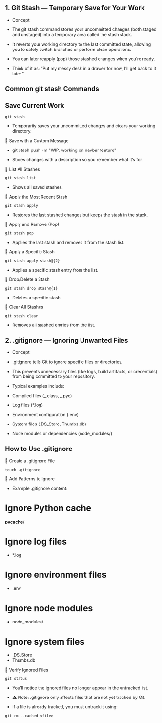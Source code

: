 ## 1. Git Stash — Temporary Save for Your Work

- Concept

- The git stash command stores your uncommitted changes (both staged and unstaged) into a temporary area called the stash stack.

- It reverts your working directory to the last committed state, allowing you to safely switch branches or perform clean operations.

- You can later reapply (pop) those stashed changes when you’re ready.

- Think of it as: “Put my messy desk in a drawer for now, I’ll get back to it later.”

## Common git stash Commands

## Save Current Work

```
git stash
```

- Temporarily saves your uncommitted changes and clears your working directory.

🔹 Save with a Custom Message

- git stash push -m "WIP: working on navbar feature"

- Stores changes with a description so you remember what it’s for.

🔹 List All Stashes

```
git stash list
```

- Shows all saved stashes.

🔹 Apply the Most Recent Stash

```
git stash apply
```

- Restores the last stashed changes but keeps the stash in the stack.

🔹 Apply and Remove (Pop)

```
git stash pop
```

- Applies the last stash and removes it from the stash list.

🔹 Apply a Specific Stash

```
git stash apply stash@{2}
```

- Applies a specific stash entry from the list.

🔹 Drop/Delete a Stash

```
git stash drop stash@{1}
```

- Deletes a specific stash.

🔹 Clear All Stashes

```
git stash clear
```

- Removes all stashed entries from the list.

## 2. .gitignore — Ignoring Unwanted Files

- Concept

- .gitignore tells Git to ignore specific files or directories.
- This prevents unnecessary files (like logs, build artifacts, or credentials) from being committed to your repository.
- Typical examples include:
- Compiled files (_.class, _.pyc)
- Log files (\*.log)
- Environment configuration (.env)
- System files (.DS_Store, Thumbs.db)
- Node modules or dependencies (node_modules/)

## How to Use .gitignore

🔹 Create a .gitignore File

```
touch .gitignore
```

🔹 Add Patterns to Ignore

- Example .gitignore content:

# Ignore Python cache

**pycache**/

# Ignore log files

- \*.log

# Ignore environment files

- .env

# Ignore node modules

- node_modules/

# Ignore system files

- .DS_Store
- Thumbs.db

🔹 Verify Ignored Files

```
git status
```

- You’ll notice the ignored files no longer appear in the untracked list.

- ⚠️ Note: .gitignore only affects files that are not yet tracked by Git.
- If a file is already tracked, you must untrack it using:

```
git rm --cached <file>
```
